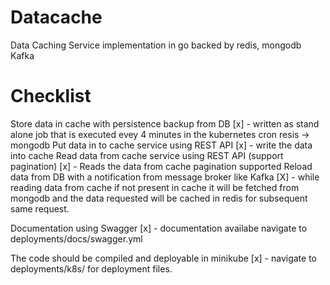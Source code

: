 # Datacache
Data Caching Service implementation in go backed by redis, mongodb Kafka

# Checklist

Store data in cache with persistence backup from DB [x] - written as stand alone job that is executed evey 4 minutes in the kubernetes cron resis -> mongodb
Put data in to cache service using REST API [x] - write the data into cache 
Read data from cache service using REST API (support pagination) [x] - Reads the data from cache pagination supported
Reload data from DB with a notification from message broker like Kafka [X] - while reading data from cache if not present in cache it will be fetched from mongodb and the data requested will be cached in redis for subsequent same request.

Documentation using Swagger [x] - documentation availabe navigate to deployments/docs/swagger.yml

The code should be compiled and deployable in minikube [x] - navigate to deployments/k8s/ for deployment files.
